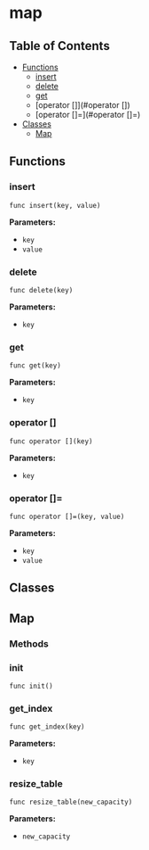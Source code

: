 # map

## Table of Contents

- [Functions](#functions)
  - [insert](#insert)
  - [delete](#delete)
  - [get](#get)
  - [operator []](#operator [])
  - [operator []=](#operator []=)
- [Classes](#classes)
  - [Map](#Map)

## Functions

### insert

```xylia
func insert(key, value)
```

**Parameters:**

- `key`
- `value`

### delete

```xylia
func delete(key)
```

**Parameters:**

- `key`

### get

```xylia
func get(key)
```

**Parameters:**

- `key`

### operator []

```xylia
func operator [](key)
```

**Parameters:**

- `key`

### operator []=

```xylia
func operator []=(key, value)
```

**Parameters:**

- `key`
- `value`

## Classes

## Map

### Methods

### init

```xylia
func init()
```

### get_index

```xylia
func get_index(key)
```

**Parameters:**

- `key`

### resize_table

```xylia
func resize_table(new_capacity)
```

**Parameters:**

- `new_capacity`

